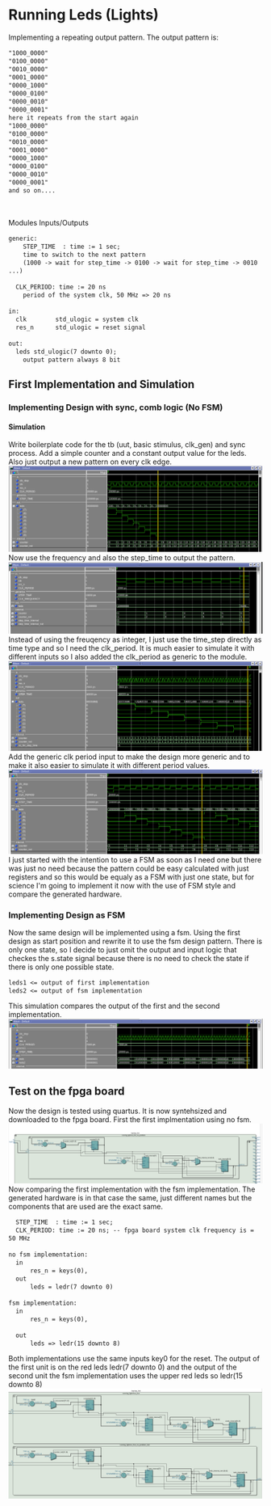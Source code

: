 # Running Leds (Lights)
Implementing a repeating output pattern. The output pattern is:
````
"1000_0000"
"0100_0000"
"0010_0000"
"0001_0000"
"0000_1000"
"0000_0100"
"0000_0010"
"0000_0001"
here it repeats from the start again
"1000_0000"
"0100_0000"
"0010_0000"
"0001_0000"
"0000_1000"
"0000_0100"
"0000_0010"
"0000_0001"
and so on....
````
<br > <br >
Modules Inputs/Outputs
```
generic:
	STEP_TIME  : time := 1 sec;
    time to switch to the next pattern
    (1000 -> wait for step_time -> 0100 -> wait for step_time -> 0010 ...)

  CLK_PERIOD: time := 20 ns
    period of the system clk, 50 MHz => 20 ns

in:
  clk        std_ulogic = system clk
  res_n      std_ulogic = reset signal

out:
  leds std_ulogic(7 downto 0);
    output pattern always 8 bit
```

## First Implementation and Simulation
### Implementing Design with sync, comb logic (No FSM)
#### Simulation
Write boilerplate code for the tb (uut, basic stimulus, clk_gen) and sync process. Add a simple counter and a constant output value for the leds. Also just output a new pattern on every clk edge.
<br>
![start sim ](./img/sim_start.png)
<br>
Now use the frequency and also the step_time to output the pattern.
<br>
![sim with frequency](./img/sim_use_frequency.png)
<br>
Instead of using the freuqency as integer, I just use the time_step directly as time type and so I need the clk_period. It is much easier to simulate it with different inputs so I also added the clk_period as generic to the module.
<br>
![use the input clk_period](./img/sim_one_pattern_with_period.png)
<br>
Add the generic clk period input to make the design more generic and to make it also easier to simulate it with different period values.
<br>
![final implementation](./img/sim_repeat_pattern1.png)
<br>
I just started with the intention to use a FSM as soon as I need one but there was just no need because the pattern could be easy calculated with just registers and so this would be equaly as a FSM with just one state, but for science I'm going to implement it now with the use of FSM style and compare the generated hardware.

### Implementing Design as FSM
Now the same design will be implemented using a fsm.
Using the first design as start position and rewrite it to use the fsm design pattern. There is only one state, so I decide to just omit the output and input logic that checkes the s.state signal because there is no need to check the state if there is only one possible state.
```
leds1 <= output of first implementation
leds2 <= output of fsm implementation
```
This simulation compares the output of the first and the second implementation.
<br>
![compare final implementation](./img/sim_compare_with_fsm_implementation.png)
<br>

## Test on the fpga board
Now the design is tested using quartus. It is now syntehsized and downloaded to the fpga board. First the first implmentation using no fsm.
<br>
![rlt view first implementation](./img/test_no_fsm_implementation.png)
<br>
Now comparing the first implementation with the fsm implementation. The generated hardware is in that case the same, just different names but the components that are used are the exact same.
```
  STEP_TIME  : time := 1 sec;
  CLK_PERIOD: time := 20 ns; -- fpga board system clk frequency is = 50 MHz

no fsm implementation:
  in
      res_n = keys(0),
  out
      leds = ledr(7 downto 0)

fsm implementation:
  in
      res_n = keys(0),

  out
      leds => ledr(15 downto 8)
```
Both implementations use the same inputs key0 for the reset. The output of the first unit is on the red leds ledr(7 downto 0) and the output of the second unit the fsm implementation uses the upper red leds so ledr(15 downto 8)
<br>
![rlt view compare](./img/test_comparing_designs.png)
<br>

